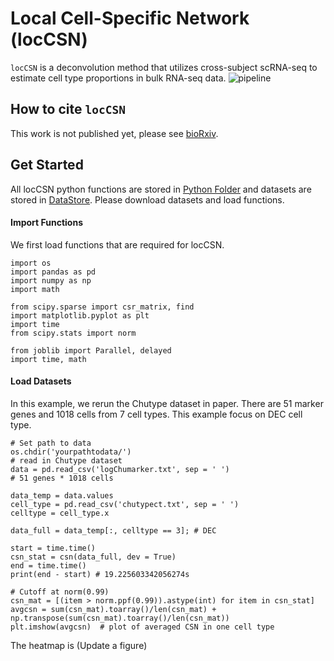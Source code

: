 Local Cell-Specific Network (locCSN)
=============================================

`locCSN` is a deconvolution method that utilizes cross-subject scRNA-seq to estimate cell type proportions in bulk RNA-seq data.
![pipeline](Workflow_new.png)

How to cite `locCSN`
-------------------
This work is not published yet, please see [bioRxiv](https://www.biorxiv.org/content/10.1101/2021.02.13.431104v1).

Get Started
-----------------
All locCSN python functions are stored in [Python Folder](https://github.com/xuranw/locCSN/tree/main/Python) and datasets are stored in [DataStore](https://github.com/xuranw/locCSN/tree/main/DataStore). Please download datasets and load functions.


#### Import Functions
We first load functions that are required for locCSN.
```{python, eval = FALSE}
import os
import pandas as pd
import numpy as np
import math

from scipy.sparse import csr_matrix, find
import matplotlib.pyplot as plt
import time
from scipy.stats import norm

from joblib import Parallel, delayed
import time, math
```

#### Load Datasets
In this example, we rerun the Chutype dataset in paper. There are 51 marker genes and 1018 cells from 7 cell types. This example focus on DEC cell type.
```{python, eval = FALSE}
# Set path to data
os.chdir('yourpathtodata/')
# read in Chutype dataset
data = pd.read_csv('logChumarker.txt', sep = ' ')
# 51 genes * 1018 cells

data_temp = data.values
cell_type = pd.read_csv('chutypect.txt', sep = ' ')
celltype = cell_type.x

data_full = data_temp[:, celltype == 3]; # DEC

start = time.time()
csn_stat = csn(data_full, dev = True)
end = time.time()
print(end - start) # 19.225603342056274s

# Cutoff at norm(0.99)
csn_mat = [(item > norm.ppf(0.99)).astype(int) for item in csn_stat]
avgcsn = sum(csn_mat).toarray()/len(csn_mat) + np.transpose(sum(csn_mat).toarray()/len(csn_mat))
plt.imshow(avgcsn)  # plot of averaged CSN in one cell type

```
The heatmap is (Update a figure)


